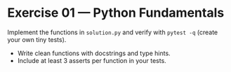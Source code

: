 # Exercise 01 — Python Fundamentals

Implement the functions in `solution.py` and verify with `pytest -q` (create your own tiny tests).
- Write clean functions with docstrings and type hints.
- Include at least 3 asserts per function in your tests.
